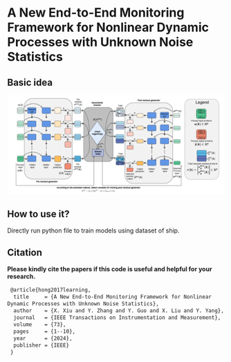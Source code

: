 # A New End-to-End Monitoring Framework for Nonlinear Dynamic Processes with Unknown Noise Statistics

Basic idea
---------------------

![alt text](./figure.png)

How to use it?
---------------------

Directly run python file to train models using dataset of ship.


Citation
---------------------

**Please kindly cite the papers if this code is useful and helpful for your research.**

     @article{hong2017learning,
      title     = {A New End-to-End Monitoring Framework for Nonlinear Dynamic Processes with Unknown Noise Statistics},
      author    = {X. Xiu and Y. Zhang and Y. Guo and X. Liu and Y. Yang},
      journal   = {IEEE Transactions on Instrumentation and Measurement},
      volume    = {73},
      pages     = {1--10},
      year      = {2024},
      publisher = {IEEE}
     }




